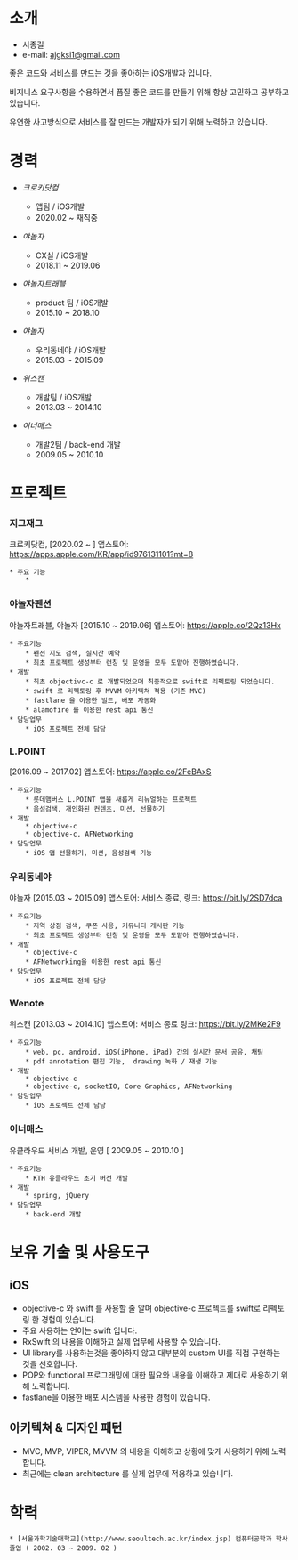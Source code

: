 # 소개
* 서종길
* e-mail: ajgksi1@gmail.com

좋은 코드와 서비스를 만드는 것을 좋아하는 iOS개발자 입니다. 

비지니스 요구사항을 수용하면서 품질 좋은 코드를 만들기 위해 항상 고민하고 공부하고 있습니다.

유연한 사고방식으로 서비스를 잘 만드는 개발자가 되기 위해 노력하고 있습니다.



# 경력

* *크로키닷컴*
	* 앱팀 / iOS개발	
	* 2020.02 ~ 재직중

* *야놀자*
	* CX실 / iOS개발
	* 2018.11 ~ 2019.06

* *야놀자트래블*
	* product 팀 / iOS개발
	* 2015.10 ~ 2018.10

* *야놀자*
	* 우리동네야 / iOS개발
	* 2015.03 ~ 2015.09

* *위스캔*
	* 개발팀 / iOS개발
	* 2013.03 ~ 2014.10

* *이너매스*
	* 개발2팀 / back-end 개발
	* 2009.05 ~ 2010.10



# 프로젝트

### 지그재그
크로키닷컴, [2020.02 ~ ]
앱스토어: https://apps.apple.com/KR/app/id976131101?mt=8

	* 주요 기능		
		* 
### 야놀자펜션

야놀자트래블, 야놀자 [2015.10 ~ 2019.06]
앱스토어: https://apple.co/2Qz13Hx

	* 주요기능
		* 펜션 지도 검색, 실시간 예약
		* 최초 프로젝트 생성부터 런칭 및 운영을 모두 도맡아 진행하였습니다.
	* 개발
		* 최초 objectivc-c 로 개발되었으며 최종적으로 swift로 리펙토링 되었습니다.
		* swift 로 리펙토링 후 MVVM 아키텍쳐 적용 (기존 MVC)
		* fastlane 을 이용한 빌드, 배포 자동화
		* alamofire 를 이용한 rest api 통신
	* 담당업무
		* iOS 프로젝트 전체 담당

### L.POINT 

[2016.09 ~ 2017.02]
앱스토어: https://apple.co/2FeBAxS

	* 주요기능
		* 롯데맴버스 L.POINT 앱을 새롭게 리뉴얼하는 프로젝트
		* 음성검색, 개인화된 컨텐츠, 미션, 선물하기
	* 개발
		* objective-c
		* objective-c, AFNetworking 
	* 담당업무
		* iOS 앱 선물하기, 미션, 음성검색 기능 
		
		
### 우리동네야 

야놀자 [2015.03 ~ 2015.09]
앱스토어: 서비스 종료, 
링크: https://bit.ly/2SD7dca

	* 주요기능
		* 지역 상점 검색, 쿠폰 사용, 커뮤니티 게시판 기능
		* 최초 프로젝트 생성부터 런칭 및 운영을 모두 도맡아 진행하였습니다.
	* 개발
		* objective-c
		* AFNetworking을 이용한 rest api 통신
	* 담당업무
		* iOS 프로젝트 전체 담당


### Wenote 

위스캔 [2013.03 ~ 2014.10]
앱스토어: 서비스 종료
링크: https://bit.ly/2MKe2F9

	* 주요기능
		* web, pc, android, iOS(iPhone, iPad) 간의 실시간 문서 공유, 채팅
		* pdf annotation 편집 기능,  drawing 녹화 / 재생 기능
	* 개발
		* objective-c
		* objective-c, socketIO, Core Graphics, AFNetworking 
	* 담당업무
		* iOS 프로젝트 전체 담당


### 이너매스
유클라우드 서비스 개발, 운영 [ 2009.05 ~ 2010.10 ]

	* 주요기능
		* KTH 유클라우드 초기 버전 개발
	* 개발
		* spring, jQuery
	* 담당업무
		* back-end 개발




# 보유 기술 및 사용도구

## iOS
* objective-c 와 swift 를 사용할 줄 알며 objective-c 프로젝트를 swift로 리펙토링 한 경험이 있습니다.
* 주요 사용하는 언어는 swift 입니다.
* RxSwift 의 내용을 이해하고 실제 업무에 사용할 수 있습니다.
* UI library를 사용하는것을 좋아하지 않고 대부분의 custom UI를 직접 구현하는 것을 선호합니다.
* POP와 functional 프로그래밍에 대한 필요와 내용을 이해하고 제대로 사용하기 위해 노력합니다.
* fastlane을 이용한 배포 시스템을 사용한 경험이 있습니다.


## 아키텍쳐 & 디자인 패턴
* MVC, MVP, VIPER, MVVM  의 내용을 이해하고 상황에 맞게 사용하기 위해 노력합니다.
* 최근에는 clean architecture 를 실제 업무에 적용하고 있습니다.




# 학력

	* [서울과학기술대학교](http://www.seoultech.ac.kr/index.jsp) 컴퓨터공학과 학사 졸업 ( 2002. 03 ~ 2009. 02 )









